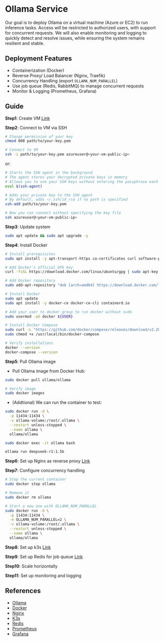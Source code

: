 # Ollama Service

Our goal is to deploy Ollama on a virtual machine (Azure or EC2) to run inference tasks. Access will be restricted to authorized users, with support for concurrent requests. We will also enable monitoring and logging to quickly detect and resolve issues, while ensuring the system remains resilient and stable.

## Deployment Features

- Containerization (Docker)
- Reverse Proxy/ Load Balancer (Nginx, Traefik)
- Concurrency Handling (export `OLLAMA_NUM_PARALLEL`)
- Use job queue (Redis, RabbitMQ) to manage concurrent requests
- Monitor & Logging (Prometheus, Grafana)

## Guide

**Step1**: Create VM [Link](docs/setup_machine.md)

**Step2**: Connect to VM via SSH

```bash
# Change permission of your key
chmod 600 path/to/your-key.pem

# Connect to VM
ssh -i path/to/your-key.pem azureuser@<your-vm-public-ip>
```

or:

```bash
# Starts the SSH agent in the background
# The agent stores your decrypted private keys in memory
# Allows you to use your SSH keys without entering the passphrase each time
eval $(ssh-agent)

# Adds your private key to the SSH agent
# By default, adds ~/.ssh/id_rsa if no path is specified
ssh-add path/to/your-key.pem

# Now you can connect without specifying the key file
ssh azureuser@<your-vm-public-ip>
```

**Step3**: Update system

```bash
sudo apt update && sudo apt upgrade -y
```

**Step4**: Install Docker

```bash
# Install prerequisites
sudo apt install -y apt-transport-https ca-certificates curl software-properties-common

# Add Docker's official GPG key
curl -fsSL https://download.docker.com/linux/ubuntu/gpg | sudo apt-key add -

# Add Docker repository
sudo add-apt-repository "deb [arch=amd64] https://download.docker.com/linux/ubuntu $(lsb_release -cs) stable"

# Install Docker
sudo apt update
sudo apt install -y docker-ce docker-ce-cli containerd.io

# Add your user to docker group to run docker without sudo
sudo usermod -aG docker ${USER}

# Install Docker Compose
sudo curl -L "https://github.com/docker/compose/releases/download/v2.20.0/docker-compose-$(uname -s)-$(uname -m)" -o /usr/local/bin/docker-compose
sudo chmod +x /usr/local/bin/docker-compose

# Verify installations
docker --version
docker-compose --version
```

**Step5**: Pull Ollama image

- Pull Ollama image from Docker Hub:

```bash
sudo docker pull ollama/ollama

# Verify image
sudo docker images
```

- (Addtional) We can run the container to test:

```bash
sudo docker run -d \
  -p 11434:11434 \
  -v ollama-volume:/root/.ollama \
  --restart unless-stopped \
  --name ollama \
  ollama/ollama

sudo docker exec -it ollama bash

ollama run deepseek-r1:1.5b
```

**Step6**: Set up Nginx as reverse proxy [Link](docs/setup_nginx.md)

**Step7**: Configure concurrency handling

```bash
# Stop the current container
sudo docker stop ollama

# Remove it
sudo docker rm ollama

# Start a new one with OLLAMA_NUM_PARALLEL
sudo docker run -d \
  -p 11434:11434 \
  -e OLLAMA_NUM_PARALLEL=2 \
  -v ollama-volume:/root/.ollama \
  --restart unless-stopped \
  --name ollama \
  ollama/ollama
```

**Step8**: Set up k3s [Link](docs/setup_k3s.md)

**Step9**: Set up Redis for job queue [Link](docs/setup_redis.md)

**Step10**: Scale horizontally

**Step11**: Set up monitoring and logging

## References

- [Ollama](https://ollama.com/)
- [Docker](https://www.docker.com/)
- [Nginx](https://www.nginx.com/)
- [K3s](https://k3s.io/)
- [Redis](https://redis.io/)
- [Prometheus](https://prometheus.io/)
- [Grafana](https://grafana.com/)